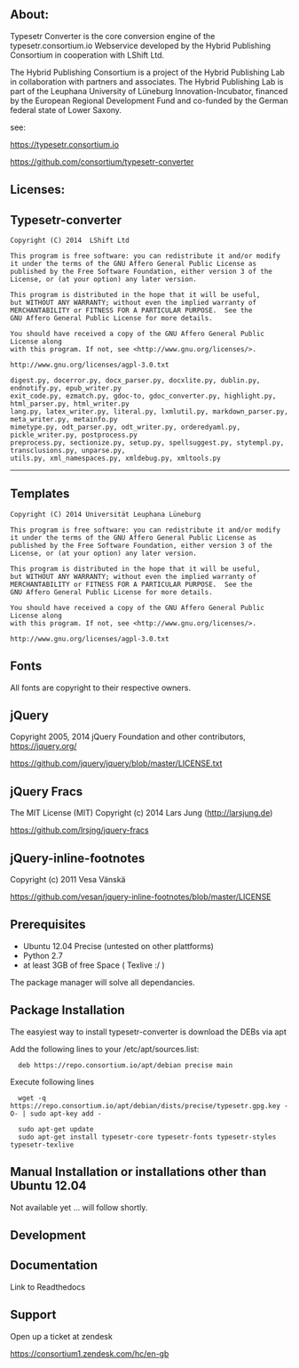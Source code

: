About:
-----

Typesetr Converter is the core conversion engine of the typesetr.consortium.io Webservice developed by the Hybrid Publishing Consortium in cooperation with LShift Ltd.

The Hybrid Publishing Consortium is a project of the Hybrid Publishing Lab in collaboration with partners and associates. The Hybrid Publishing Lab is part of the Leuphana University of Lüneburg Innovation-Incubator, financed by the European Regional Development Fund and co-funded by the German federal state of Lower Saxony.

see: 

https://typesetr.consortium.io

https://github.com/consortium/typesetr-converter

Licenses:
--------


Typesetr-converter
------------------
    Copyright (C) 2014  LShift Ltd

    This program is free software: you can redistribute it and/or modify
    it under the terms of the GNU Affero General Public License as
    published by the Free Software Foundation, either version 3 of the
    License, or (at your option) any later version.

    This program is distributed in the hope that it will be useful,
    but WITHOUT ANY WARRANTY; without even the implied warranty of
    MERCHANTABILITY or FITNESS FOR A PARTICULAR PURPOSE.  See the
    GNU Affero General Public License for more details.

    You should have received a copy of the GNU Affero General Public License along
    with this program. If not, see <http://www.gnu.org/licenses/>.

    http://www.gnu.org/licenses/agpl-3.0.txt

	digest.py, docerror.py, docx_parser.py, docxlite.py, dublin.py, endnotify.py, epub_writer.py
	exit_code.py, ezmatch.py, gdoc-to, gdoc_converter.py, highlight.py, html_parser.py, html_writer.py
	lang.py, latex_writer.py, literal.py, lxmlutil.py, markdown_parser.py, meta_writer.py, metainfo.py
 	mimetype.py, odt_parser.py, odt_writer.py, orderedyaml.py, pickle_writer.py, postprocess.py
 	preprocess.py, sectionize.py, setup.py, spellsuggest.py, stytempl.py, transclusions.py, unparse.py,
 	utils.py, xml_namespaces.py, xmldebug.py, xmltools.py

------

Templates
---------
	Copyright (C) 2014 Universität Leuphana Lüneburg

    This program is free software: you can redistribute it and/or modify
    it under the terms of the GNU Affero General Public License as
    published by the Free Software Foundation, either version 3 of the
    License, or (at your option) any later version.

    This program is distributed in the hope that it will be useful,
    but WITHOUT ANY WARRANTY; without even the implied warranty of
    MERCHANTABILITY or FITNESS FOR A PARTICULAR PURPOSE.  See the
    GNU Affero General Public License for more details.

    You should have received a copy of the GNU Affero General Public License along
    with this program. If not, see <http://www.gnu.org/licenses/>.

    http://www.gnu.org/licenses/agpl-3.0.txt

Fonts
------
All fonts are copyright to their respective owners.

jQuery
------
Copyright 2005, 2014 jQuery Foundation and other contributors,
https://jquery.org/

https://github.com/jquery/jquery/blob/master/LICENSE.txt

jQuery Fracs
------------
The MIT License (MIT)
Copyright (c) 2014 Lars Jung (http://larsjung.de)

https://github.com/lrsjng/jquery-fracs

jQuery-inline-footnotes
-----------------------
Copyright (c) 2011 Vesa Vänskä

https://github.com/vesan/jquery-inline-footnotes/blob/master/LICENSE


Prerequisites
-------------

 - Ubuntu 12.04 Precise (untested on other plattforms)
 - Python 2.7
 - at least 3GB of free Space ( Texlive :/ )

The package manager will solve all dependancies.

Package Installation
------------

The easyiest way to install typesetr-converter is download the DEBs via apt 

Add the following lines to your /etc/apt/sources.list:

      deb https://repo.consortium.io/apt/debian precise main

Execute following lines

      wget -q https://repo.consortium.io/apt/debian/dists/precise/typesetr.gpg.key -O- | sudo apt-key add -

	  sudo apt-get update
      sudo apt-get install typesetr-core typesetr-fonts typesetr-styles typesetr-texlive


Manual Installation or installations other than Ubuntu 12.04
------------------------------------------------------------

Not available yet ... will follow shortly.

Development
-----------

Documentation
-------------
Link to Readthedocs

Support
-------
Open up a ticket at zendesk 

https://consortium1.zendesk.com/hc/en-gb







